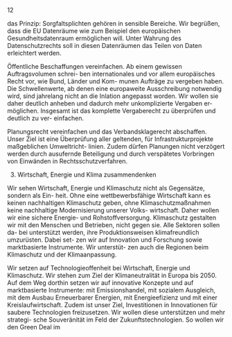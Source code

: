  
12 
 
das Prinzip: Sorgfaltsplichten gehören in sensible Bereiche. Wir begrüßen, dass die EU 
Datenräume wie zum Beispiel den europäischen Gesundheitsdatenraum ermöglichen 
will. Unter Wahrung des Datenschutzrechts soll in diesen Datenräumen das Teilen von 
Daten erleichtert werden. 
 
Öffentliche Beschaffungen vereinfachen. Ab einem gewissen Auftragsvolumen schrei-
ben internationales und vor allem europäisches Recht vor, wie Bund, Länder und Kom-
munen Aufträge zu vergeben haben. Die Schwellenwerte, ab denen eine europaweite 
Ausschreibung notwendig wird, sind jahrelang nicht an die Inlation angepasst worden. 
Wir wollen sie daher deutlich anheben und dadurch mehr unkomplizierte Vergaben er-
möglichen. Insgesamt ist das komplette Vergaberecht zu überprüfen und deutlich zu ver-
einfachen. 
 
Planungsrecht vereinfachen und das Verbandsklagerecht abschaffen. Unser Ziel ist 
eine Überprüfung aller geltenden, für Infrastrukturprojekte maßgeblichen Umweltricht-
linien. Zudem dürfen Planungen nicht verzögert werden durch ausufernde Beteiligung 
und durch verspätetes Vorbringen von Einwänden in Rechtsschutzverfahren. 
 
3. Wirtschaft, Energie und Klima zusammendenken 
 
Wir sehen Wirtschaft, Energie und Klimaschutz nicht als Gegensätze, sondern als Ein-
heit. Ohne eine wettbewerbsfähige Wirtschaft kann es keinen nachhaltigen Klimaschutz 
geben, ohne Klimaschutzmaßnahmen keine nachhaltige Modernisierung unserer Volks-
wirtschaft. Daher wollen wir eine sichere Energie- und Rohstoffversorgung. Klimaschutz 
gestalten wir mit den Menschen und Betrieben, nicht gegen sie. Alle Sektoren sollen da-
bei unterstützt werden, ihre Produktionsweisen klimafreundlich umzurüsten. Dabei set-
zen wir auf Innovation und Forschung sowie marktbasierte Instrumente. Wir unterstüt-
zen auch die Regionen beim Klimaschutz und der Klimaanpassung. 
 
Wir setzen auf Technologieoffenheit bei Wirtschaft, Energie und Klimaschutz. Wir 
stehen zum Ziel der Klimaneutralität in Europa bis 2050. Auf dem Weg dorthin setzen 
wir auf innovative Konzepte und auf marktbasierte Instrumente: mit Emissionshandel, 
mit sozialem Ausgleich, mit dem Ausbau Erneuerbarer Energien, mit Energieefizienz 
und mit einer Kreislaufwirtschaft. Zudem ist unser Ziel, Investitionen in Innovationen 
für saubere Technologien freizusetzen. Wir wollen diese unterstützen und mehr strategi-
sche Souveränität im Feld der Zukunftstechnologien. So wollen wir den Green Deal im 
